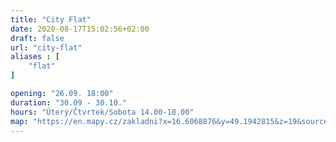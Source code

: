 ```yaml
---
title: "City Flat"
date: 2020-08-17T15:02:56+02:00
draft: false
url: "city-flat"
aliases : [
    "flat"
]

opening: "26.09. 18:00"
duration: "30.09 - 30.10."
hours: "Úterý/Čtvrtek/Sobota 14.00-18.00"
map: "https://en.mapy.cz/zakladni?x=16.6068876&y=49.1942815&z=19&source=addr&id=8896610"
---
```

